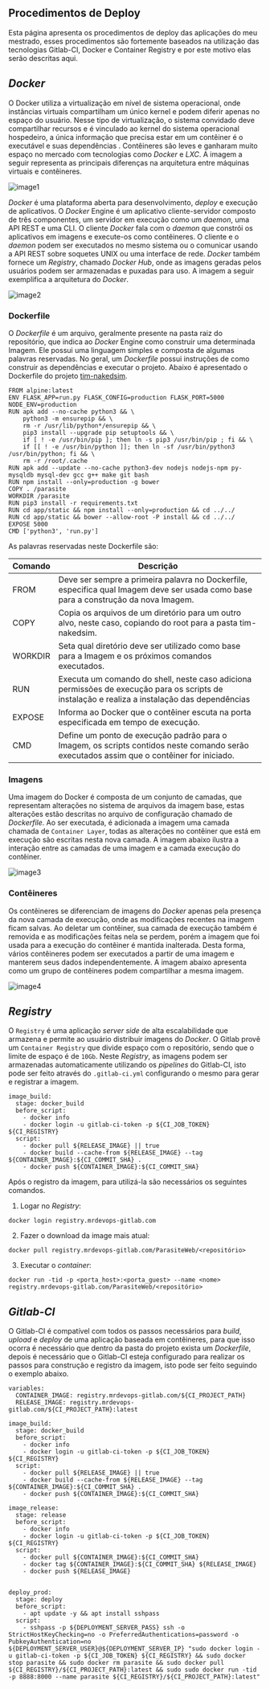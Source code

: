## Procedimentos de Deploy

Esta página apresenta os procedimentos de deploy das aplicações do meu mestrado, esses procedimentos são fortemente baseados na utilização das tecnologias Gitlab-CI, Docker e Container Registry e por este motivo elas serão descritas aqui.  

## *Docker*

O Docker utiliza a virtualização em nível de sistema operacional, onde instâncias virtuais compartilham um único kernel e podem diferir apenas no espaço do usuário. Nesse tipo de virtualização, o sistema convidado deve compartilhar recursos e é vinculado ao kernel do sistema operacional hospedeiro, a única informação que precisa estar em um contêiner é o executável e suas dependências . Contêineres são leves e ganharam muito espaço no mercado
com tecnologias como *Docker* e *LXC*. A imagem a seguir representa as principais diferenças na arquitetura entre máquinas virtuais e contêineres.

![image1](uploads/314474fe2cad8c748fbb3ee590859905/image1.png)


*Docker* é uma plataforma aberta para desenvolvimento, *deploy* e execução de aplicativos. O *Docker* Engine é um aplicativo cliente-servidor composto de três componentes, um servidor em execução como um *daemon*, uma API REST e uma CLI. O cliente *Docker* fala com o *daemon* que constrói os aplicativos em imagens e execute-os como contêineres. O cliente e o *daemon* podem ser executados no mesmo sistema ou o comunicar usando a API REST sobre soquetes UNIX ou uma interface de rede. *Docker* também fornece um *Registry*, chamado *Docker Hub*, onde as imagens geradas pelos usuários podem ser armazenadas e puxadas para uso. A imagem a seguir exemplifica a arquitetura do *Docker*.

![image2](uploads/18dc3090f6ca952b35a484c08420eb2f/image2.png)

### Dockerfile

O *Dockerfile* é um arquivo, geralmente presente na pasta raiz do repositório, que indica ao *Docker* Engine como construir uma determinada Imagem. Ele possui uma linguagem simples e composta de algumas palavras reservadas. No geral, um *Dockerfile* possui instruções de como construir as dependências e executar o projeto. Abaixo é apresentado o Dockerfile do projeto [tim-nakedsim](https://gitlab.com/electricdreams/tim-nakedsim).

```
FROM alpine:latest
ENV FLASK_APP=run.py FLASK_CONFIG=production FLASK_PORT=5000 NODE_ENV=production
RUN apk add --no-cache python3 && \
    python3 -m ensurepip && \
    rm -r /usr/lib/python*/ensurepip && \
    pip3 install --upgrade pip setuptools && \
    if [ ! -e /usr/bin/pip ]; then ln -s pip3 /usr/bin/pip ; fi && \
    if [[ ! -e /usr/bin/python ]]; then ln -sf /usr/bin/python3 /usr/bin/python; fi && \
    rm -r /root/.cache
RUN apk add --update --no-cache python3-dev nodejs nodejs-npm py-mysqldb mysql-dev gcc g++ make git bash
RUN npm install --only=production -g bower
COPY . /parasite
WORKDIR /parasite
RUN pip3 install -r requirements.txt
RUN cd app/static && npm install --only=production && cd ../../
RUN cd app/static && bower --allow-root -P install && cd ../../
EXPOSE 5000
CMD ['python3', 'run.py']
```

As palavras reservadas neste Dockerfile são:


|    **Comando**    |      **Descrição**           |
| ----------------- | -----------------------------|
| FROM      | Deve ser sempre a primeira palavra no Dockerfile, especifica qual Imagem deve ser usada como base para a construção da nova Imagem. |
| COPY      | Copia os arquivos de um diretório para um outro alvo, neste caso, copiando do root para a pasta tim-nakedsim. |
| WORKDIR   | Seta qual diretório deve ser utilizado como base para a Imagem e os próximos comandos executados. |
| RUN       | Executa um comando do shell, neste caso adiciona permissões de execução para os scripts de instalação e realiza a instalação das dependências |
| EXPOSE    | Informa ao Docker que o contêiner escuta na porta especificada em tempo de execução. |
| CMD       | Define um ponto de execução padrão para o Imagem, os scripts contidos neste comando serão executados assim que o contêiner for iniciado. |

### Imagens

Uma imagem do Docker é composta de um conjunto de camadas, que representam alterações no sistema de arquivos da imagem base, estas alterações estão descritas no arquivo de configuração chamado de *Dockerfile*. Ao ser executada, é adicionada a imagem uma camada chamada de `Container Layer`, todas as alterações no contêiner que está em execução são escritas nesta nova camada. A imagem abaixo ilustra a interação entre as camadas de uma imagem e a camada execução do contêiner.

![image3](uploads/1beb20835b24cc83a8eaa3cb3cd3e1b7/image3.jpg)


### Contêineres

Os contêineres se diferenciam de imagens do *Docker* apenas pela presença da nova camada de execução, onde as modificações recentes na imagem ficam salvas. Ao deletar um contêiner, sua camada de execução também é removida e as modificações feitas nela se perdem, porém a imagem que foi usada para a execução do contêiner é mantida inalterada. Desta forma, vários contêineres podem ser executados a partir de uma imagem e manterem seus dados independentemente. A imagem abaixo apresenta como um grupo de contêineres podem compartilhar a mesma imagem.

![image4](uploads/7d684b0e86ba66d88777c5b774ad29d9/image4.jpg)


## *Registry*

O `Registry` é uma aplicação *server side* de alta escalabilidade que armazena e permite ao usuário distribuir imagens do *Docker*. O Gitlab provê um `Container Registry` que divide espaço com o repositório, sendo que o limite de espaço é de `10Gb`. Neste *Registry*, as imagens podem ser armazenadas automaticamente utilizando os *pipelines* do Gitlab-CI, isto pode ser feito através do `.gitlab-ci.yml` configurando o mesmo para gerar e registrar a imagem.


```
image_build:
  stage: docker_build
  before_script:
    - docker info
    - docker login -u gitlab-ci-token -p ${CI_JOB_TOKEN} ${CI_REGISTRY}
  script:
    - docker pull ${RELEASE_IMAGE} || true
    - docker build --cache-from ${RELEASE_IMAGE} --tag ${CONTAINER_IMAGE}:${CI_COMMIT_SHA} .
    - docker push ${CONTAINER_IMAGE}:${CI_COMMIT_SHA}
```



Após o registro da imagem, para utilizá-la são necessários os seguintes comandos.

1.  Logar no *Registry*:

```
docker login registry.mrdevops-gitlab.com
```

2.  Fazer o download da image mais atual:
```
docker pull registry.mrdevops-gitlab.com/ParasiteWeb/<repositório>
```

3.  Executar o *container*:
```
docker run -tid -p <porta_host>:<porta_guest> --name <nome> registry.mrdevops-gitlab.com/ParasiteWeb/<repositório>
```

## *Gitlab-CI*

O Gitlab-CI é compatível com todos os passos necessários para *build*, *upload* e *deploy* de uma aplicação baseada em contêineres, para que isso ocorra é necessário que dentro da pasta do projeto exista um *Dockerfile*, depois é necessário que o Gitlab-CI esteja configurado para realizar os passos para construção e registro da imagem, isto pode ser feito seguindo o exemplo abaixo.

```
variables:
  CONTAINER_IMAGE: registry.mrdevops-gitlab.com/${CI_PROJECT_PATH}
  RELEASE_IMAGE: registry.mrdevops-gitlab.com/${CI_PROJECT_PATH}:latest

image_build:
  stage: docker_build
  before_script:
    - docker info
    - docker login -u gitlab-ci-token -p ${CI_JOB_TOKEN} ${CI_REGISTRY}
  script:
    - docker pull ${RELEASE_IMAGE} || true
    - docker build --cache-from ${RELEASE_IMAGE} --tag ${CONTAINER_IMAGE}:${CI_COMMIT_SHA} .
    - docker push ${CONTAINER_IMAGE}:${CI_COMMIT_SHA}

image_release:
  stage: release
  before_script:
    - docker info
    - docker login -u gitlab-ci-token -p ${CI_JOB_TOKEN} ${CI_REGISTRY}
  script:
    - docker pull ${CONTAINER_IMAGE}:${CI_COMMIT_SHA}
    - docker tag ${CONTAINER_IMAGE}:${CI_COMMIT_SHA} ${RELEASE_IMAGE}
    - docker push ${RELEASE_IMAGE}


deploy_prod:
  stage: deploy
  before_script: 
    - apt update -y && apt install sshpass
  script:
    - sshpass -p ${DEPLOYMENT_SERVER_PASS} ssh -o StrictHostKeyChecking=no -o PreferredAuthentications=password -o PubkeyAuthentication=no ${DEPLOYMENT_SERVER_USER}@${DEPLOYMENT_SERVER_IP} "sudo docker login -u gitlab-ci-token -p ${CI_JOB_TOKEN} ${CI_REGISTRY} && sudo docker stop parasite && sudo docker rm parasite && sudo docker pull ${CI_REGISTRY}/${CI_PROJECT_PATH}:latest && sudo sudo docker run -tid -p 8888:8000 --name parasite ${CI_REGISTRY}/${CI_PROJECT_PATH}:latest"

```